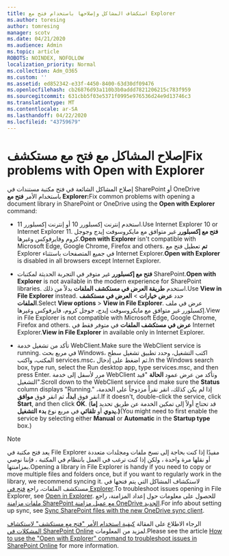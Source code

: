 ```yaml
---
title: استكشاف المشاكل وإصلاحها باستخدام فتح مع Explorer
ms.author: toresing
author: tomresing
manager: scotv
ms.date: 04/21/2020
ms.audience: Admin
ms.topic: article
ROBOTS: NOINDEX, NOFOLLOW
localization_priority: Normal
ms.collection: Adm_O365
ms.custom: ''
ms.assetid: ed852342-e33f-4450-8400-63d30df09476
ms.openlocfilehash: cb26876d93a110b3b0addd7821206215c783f959
ms.sourcegitcommit: 631cbb5f03e5371f0995e976536d24e9d13746c3
ms.translationtype: MT
ms.contentlocale: ar-SA
ms.lasthandoff: 04/22/2020
ms.locfileid: "43759679"
---
```

# <a name="fix-problems-with-open-with-explorer"></a><span data-ttu-id="c83f4-102">إصلاح المشاكل مع فتح مع مستكشف</span><span class="sxs-lookup"><span data-stu-id="c83f4-102">Fix problems with Open with Explorer</span></span>

<span data-ttu-id="c83f4-103">إصلاح المشاكل الشائعة في فتح مكتبة مستندات في SharePoint أو OneDrive باستخدام الأمر **فتح مع Explorer:**</span><span class="sxs-lookup"><span data-stu-id="c83f4-103">Fix common problems with opening a document library in SharePoint or OneDrive using the **Open with Explorer** command:</span></span> 
  
- <span data-ttu-id="c83f4-104">استخدم إنترنت إكسبلورر 10 أو إنترنت إكسبلورر 11.</span><span class="sxs-lookup"><span data-stu-id="c83f4-104">Use Internet Explorer 10 or Internet Explorer 11.</span></span> <span data-ttu-id="c83f4-105">**فتح مع إكسبلورر** غير متوافق مع مايكروسوفت إيدج وجوجل كروم وفايرفوكس وغيرها.</span><span class="sxs-lookup"><span data-stu-id="c83f4-105">**Open with Explorer** isn't compatible with Microsoft Edge, Google Chrome, Firefox and others.</span></span> <span data-ttu-id="c83f4-106">**تم** تعطيل فتح مع Explorer في جميع المتصفحات باستثناء Internet Explorer.</span><span class="sxs-lookup"><span data-stu-id="c83f4-106">**Open with Explorer** is disabled in all browsers except Internet Explorer.</span></span> 
    
- <span data-ttu-id="c83f4-107">**فتح مع إكسبلورر** غير متوفر في التجربة الحديثة لمكتبات SharePoint.</span><span class="sxs-lookup"><span data-stu-id="c83f4-107">**Open with Explorer** is not available in the modern experience for SharePoint libraries.</span></span> <span data-ttu-id="c83f4-108">استخدم **طريقة العرض في مستكشف الملفات** بدلاً من ذلك.</span><span class="sxs-lookup"><span data-stu-id="c83f4-108">Use **View in File Explorer** instead.</span></span> <span data-ttu-id="c83f4-109">حدد **عرض خيارات** \> **العرض في مستكشف الملفات**.</span><span class="sxs-lookup"><span data-stu-id="c83f4-109">Select **View options** \> **View in File Explorer**.</span></span> <span data-ttu-id="c83f4-110">عرض في ملف إكسبلورر غير متوافق مع مايكروسوفت إيدج، جوجل كروم، فايرفوكس وغيرها.</span><span class="sxs-lookup"><span data-stu-id="c83f4-110">View in File Explorer is not compatible with Microsoft Edge, Google Chrome, Firefox and others.</span></span> <span data-ttu-id="c83f4-111">**عرض في مستكشف الملفات** في متوفر فقط في Internet Explorer.</span><span class="sxs-lookup"><span data-stu-id="c83f4-111">**View in File Explorer** in available only in Internet Explorer.</span></span> 
    
- <span data-ttu-id="c83f4-112">تأكد من تشغيل خدمة WebClient.</span><span class="sxs-lookup"><span data-stu-id="c83f4-112">Make sure the WebClient service is running.</span></span> <span data-ttu-id="c83f4-113">في مربع بحث Windows، اكتب التشغيل، وحدد تطبيق تشغيل سطح المكتب، واكتب services.msc، ثم اضغط على إدخال.</span><span class="sxs-lookup"><span data-stu-id="c83f4-113">In the Windows search box, type run, select the Run desktop app, type services.msc, and then press Enter.</span></span> <span data-ttu-id="c83f4-114">مرر لأسفل إلى خدمة WebClient وتأكد من عرض عمود **الحالة** "قيد التشغيل".</span><span class="sxs-lookup"><span data-stu-id="c83f4-114">Scroll down to the WebClient service and make sure the **Status** column displays "Running."</span></span> <span data-ttu-id="c83f4-115">إذا لم يكن كذلك، انقر نقراً مزدوجاً على الخدمة، انقر فوق **ابدأ،** ثم انقر فوق **موافق**.</span><span class="sxs-lookup"><span data-stu-id="c83f4-115">If it doesn't, double-click the service, click **Start**, and then click **OK**.</span></span> <span data-ttu-id="c83f4-116">(قد تحتاج أولاً إلى تمكين الخدمة عن طريق تحديد **إما يدوي** أو **تلقائي** في مربع نوع **بدء التشغيل.)**</span><span class="sxs-lookup"><span data-stu-id="c83f4-116">(You might need to first enable the service by selecting either **Manual** or **Automatic** in the **Startup type** box.)</span></span> 
    
> [!NOTE]
> <span data-ttu-id="c83f4-117">يعد فتح مكتبة في File Explorer مفيدًا إذا كنت بحاجة إلى نسخ ملفات ومجلدات متعددة أو نقلها مرة واحدة ، ولكن إذا كنت ترغب في العمل بانتظام في المكتبة ، فإننا نوصي بمزامنتها.</span><span class="sxs-lookup"><span data-stu-id="c83f4-117">Opening a library in File Explorer is handy if you need to copy or move multiple files and folders once, but if you want to regularly work in the library, we recommend syncing it.</span></span> <span data-ttu-id="c83f4-118">لاستكشاف المشاكل التي يتم فتحها في مستكشف الملفات، راجع [فتح في Explorer](https://go.microsoft.com/fwlink/?linkid=871665).</span><span class="sxs-lookup"><span data-stu-id="c83f4-118">To troubleshoot issues opening in File Explorer, see [Open in Explorer](https://go.microsoft.com/fwlink/?linkid=871665).</span></span> <span data-ttu-id="c83f4-119">للحصول على معلومات حول إعداد المزامنة، راجع [ملفات مزامنة SharePoint مع عميل مزامنة OneDrive الجديد](https://go.microsoft.com/fwlink/?linkid=871666).</span><span class="sxs-lookup"><span data-stu-id="c83f4-119">For info about setting up sync, see [Sync SharePoint files with the new OneDrive sync client](https://go.microsoft.com/fwlink/?linkid=871666).</span></span>
  
<span data-ttu-id="c83f4-120">الرجاء الاطلاع على المقالة [كيفية استخدام الأمر "فتح مع مستكشف" لاستكشاف المشكلات في SharePoint Online](https://docs.microsoft.com/sharepoint/support/lists-and-libraries/troubleshoot-issues-using-open-with-explorer) لمزيد من المعلومات.</span><span class="sxs-lookup"><span data-stu-id="c83f4-120">Please see the article [How to use the "Open with Explorer" command to troubleshoot issues in SharePoint Online](https://docs.microsoft.com/sharepoint/support/lists-and-libraries/troubleshoot-issues-using-open-with-explorer) for more information.</span></span> 
  

